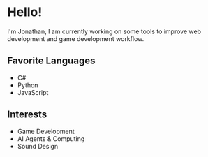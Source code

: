 # Hello!

I'm Jonathan, I am currently working on some tools to improve web development and game development workflow.

## Favorite Languages
- C\#
- Python
- JavaScript

## Interests
- Game Development
- AI Agents & Computing
- Sound Design
